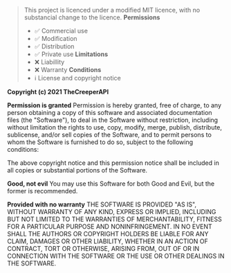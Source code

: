 > This project is licenced under a modified MIT licence, with no substancial change to the licence.
> **Permissions**
>   - ✅ Commercial use
>   - ✅ Modification
>   - ✅ Distribution
>   - ✅ Private use
> **Limitations**
>   - ❌ Liabillity
>   - ❌ Warranty
> **Conditions**
>   - ℹ️ License and copyright notice

**Copyright (c) 2021 TheCreeperAPI**

**Permission is granted**
Permission is hereby granted, free of charge, to any person obtaining a copy
of this software and associated documentation files (the "Software"), to deal
in the Software without restriction, including without limitation the rights
to use, copy, modify, merge, publish, distribute, sublicense, and/or sell
copies of the Software, and to permit persons to whom the Software is
furnished to do so, subject to the following conditions:

The above copyright notice and this permission notice shall be included in all
copies or substantial portions of the Software.

**Good, not evil**
You may use this Software for both Good and Evil, but the former is recommended.

**Provided with no warranty**
THE SOFTWARE IS PROVIDED "AS IS", WITHOUT WARRANTY OF ANY KIND, EXPRESS OR
IMPLIED, INCLUDING BUT NOT LIMITED TO THE WARRANTIES OF MERCHANTABILITY,
FITNESS FOR A PARTICULAR PURPOSE AND NONINFRINGEMENT. IN NO EVENT SHALL THE
AUTHORS OR COPYRIGHT HOLDERS BE LIABLE FOR ANY CLAIM, DAMAGES OR OTHER
LIABILITY, WHETHER IN AN ACTION OF CONTRACT, TORT OR OTHERWISE, ARISING FROM,
OUT OF OR IN CONNECTION WITH THE SOFTWARE OR THE USE OR OTHER DEALINGS IN THE
SOFTWARE.
